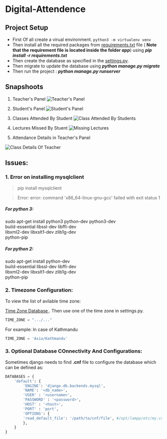 # Digital-Attendence<Enter>

 <Enter>
 
 ## Project Setup
 - First Of all create a virual environment. ``python3 -m virtualenv venv``
 - Then install all the required packages from [requirements.txt](https://github.com/sbhusal123/Digital-Attendence/blob/master/app/requirements.txt) file  (<Enter> **Note that the requirement file is located inside the folder _app_**) using _**pip install -r requirements.txt**_
 - Then create the database as specified in the [settings.py](https://github.com/sbhusal123/Digital-Attendence/blob/master/app/app/settings.py).
 - Then migrate to update the database using **_python manage.py migrate_**
 - Then run the project : **_python manage.py runserver_**
 
 ## Snapshoots

1. Teacher's Panel
![Teacher's Panel](https://github.com/sbhusal123/Digital-Attendence/blob/master/snapshoots/teacher's%20panel.png?raw=true)

2. Student's Panel
![Student's Panel](https://github.com/sbhusal123/Digital-Attendence/blob/master/snapshoots/student's%20panel.png?raw=true)

3. Classes Attended By Student
![Class Attended By Students](https://github.com/sbhusal123/Digital-Attendence/blob/master/snapshoots/Student%20Attended%20Class.png?raw=true)

4. Lectures Missed By Stuent
![Missing Lectures](https://github.com/sbhusal123/Digital-Attendence/blob/master/snapshoots/Student%20Missing%20Class.png?raw=true)

5. Attendance Details in Teacher's Panel

![Class Details Of Teacher](https://github.com/sbhusal123/Digital-Attendence/blob/master/snapshoots/class%20details.png?raw=true)

## Issues:
### 1. Error on installing mysqlclient

> pip install mysqlclient

>Error: error: command 'x86_64-linux-gnu-gcc' failed with exit status 1

##### For python 3:
sudo apt-get install python3 python-dev python3-dev \
     build-essential libssl-dev libffi-dev \
     libxml2-dev libxslt1-dev zlib1g-dev \
     python-pip
     
##### For python 2:
sudo apt-get install python-dev  \
     build-essential libssl-dev libffi-dev \
     libxml2-dev libxslt1-dev zlib1g-dev \
     python-pip

### 2. Timezone Configuration:

To view the list of avilable time zone:

[Time Zone Database ](https://en.wikipedia.org/wiki/List_of_tz_database_time_zones). Then use one of the time zone in settings.py.

```python
TIME_ZONE = ".../..."
```
For example:
In case of Kathmandu
```python
TIME_ZONE = 'Asia/Kathmandu'
```

### 3. Optional Database COnnectivity And Configurations:
Sometimes django needs to find **.cnf** file to configure the database which can be defined as:

```python
DATABASES = {
    'default': {
        'ENGINE': 'django.db.backends.mysql',
        'NAME': '<db_name>',
        'USER' : '<username>',
        'PASSWORD' : '<password>',
        'HOST' : '<host>',
        'PORT' : 'port',
        'OPTIONS': {
        'read_default_file': '/path/to/cnf/file', #/opt/lampp/etc/my.cnf in case of lampp
        },
    }
}
 ```

